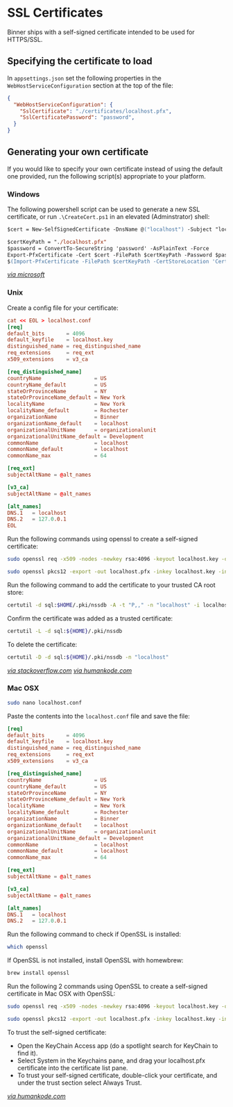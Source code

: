 # SSL Certificates

Binner ships with a self-signed certificate intended to be used for HTTPS/SSL.

## Specifying the certificate to load

In `appsettings.json` set the following properties in the `WebHostServiceConfiguration` section at the top of the file:

```json
{
  "WebHostServiceConfiguration": {
    "SslCertificate": "./certificates/localhost.pfx",
    "SslCertificatePassword": "password",
  }
}
```

## Generating your own certificate

If you would like to specify your own certificate instead of using the default one provided, run the following script(s) appropriate to your platform.

### Windows

The following powershell script can be used to generate a new SSL certificate, or run `.\CreateCert.ps1` in an elevated (Adminstrator) shell:

```ps
$cert = New-SelfSignedCertificate -DnsName @("localhost") -Subject "localhost" -FriendlyName "Binner HTTPS Certificate" -NotBefore (Get-Date) -NotAfter (Get-Date).AddYears(10) -KeyAlgorithm RSA -KeyLength 4096 -HashAlgorithm SHA256 -CertStoreLocation "cert:\LocalMachine\My"

$certKeyPath = "./localhost.pfx"
$password = ConvertTo-SecureString 'password' -AsPlainText -Force
Export-PfxCertificate -Cert $cert -FilePath $certKeyPath -Password $password
$(Import-PfxCertificate -FilePath $certKeyPath -CertStoreLocation 'Cert:\LocalMachine\Root' -Password $password)
```
_[via microsoft](https://learn.microsoft.com/en-us/dotnet/core/additional-tools/self-signed-certificates-guide)_

### Unix

Create a config file for your certificate:

```conf
cat << EOL > localhost.conf
[req]
default_bits       = 4096
default_keyfile    = localhost.key
distinguished_name = req_distinguished_name
req_extensions     = req_ext
x509_extensions    = v3_ca

[req_distinguished_name]
countryName                 = US
countryName_default         = US
stateOrProvinceName         = NY
stateOrProvinceName_default = New York
localityName                = New York
localityName_default        = Rochester
organizationName            = Binner
organizationName_default    = localhost
organizationalUnitName      = organizationalunit
organizationalUnitName_default = Development
commonName                  = localhost
commonName_default          = localhost
commonName_max              = 64

[req_ext]
subjectAltName = @alt_names

[v3_ca]
subjectAltName = @alt_names

[alt_names]
DNS.1   = localhost
DNS.2   = 127.0.0.1
EOL
```

Run the following commands using openssl to create a self-signed certificate:
```sh
sudo openssl req -x509 -nodes -newkey rsa:4096 -keyout localhost.key -out localhost.crt -sha256 -config localhost.conf -passin pass:password -days 3650
```

```sh
sudo openssl pkcs12 -export -out localhost.pfx -inkey localhost.key -in localhost.crt
```

Run the following command to add the certificate to your trusted CA root store:
```sh
certutil -d sql:$HOME/.pki/nssdb -A -t "P,," -n "localhost" -i localhost.crt
```

Confirm the certificate was added as a trusted certificate:
```sh
certutil -L -d sql:${HOME}/.pki/nssdb
```

To delete the certificate:
```sh
certutil -D -d sql:${HOME}/.pki/nssdb -n "localhost"
```

_[via stackoverflow.com](https://stackoverflow.com/questions/10175812/how-to-generate-a-self-signed-ssl-certificate-using-openssl)_
_[via humankode.com](https://www.humankode.com/asp-net-core/develop-locally-with-https-self-signed-certificates-and-asp-net-core/)_

### Mac OSX

```sh
sudo nano localhost.conf
```

Paste the contents into the `localhost.conf` file and save the file:

```conf
[req]
default_bits       = 4096
default_keyfile    = localhost.key
distinguished_name = req_distinguished_name
req_extensions     = req_ext
x509_extensions    = v3_ca

[req_distinguished_name]
countryName                 = US
countryName_default         = US
stateOrProvinceName         = NY
stateOrProvinceName_default = New York
localityName                = New York
localityName_default        = Rochester
organizationName            = Binner
organizationName_default    = localhost
organizationalUnitName      = organizationalunit
organizationalUnitName_default = Development
commonName                  = localhost
commonName_default          = localhost
commonName_max              = 64

[req_ext]
subjectAltName = @alt_names

[v3_ca]
subjectAltName = @alt_names

[alt_names]
DNS.1   = localhost
DNS.2   = 127.0.0.1
```

Run the following command to check if OpenSSL is installed:
```sh
which openssl
```

If OpenSSL is not installed, install OpenSSL with homewbrew:
```sh
brew install openssl
```

Run the following 2 commands using OpenSSL to create a self-signed certificate in Mac OSX with OpenSSL:
```sh
sudo openssl req -x509 -nodes -newkey rsa:4096 -keyout localhost.key -out localhost.crt -config localhost.conf -passin pass:password -days 3650
```

```sh
sudo openssl pkcs12 -export -out localhost.pfx -inkey localhost.key -in localhost.crt
```

To trust the self-signed certificate:

- Open the KeyChain Access app (do a spotlight search for KeyChain to find it).
- Select System in the Keychains pane, and drag your localhost.pfx certificate into the certificate list pane.
- To trust your self-signed certificate, double-click your certificate, and under the trust section select Always Trust.

_[via humankode.com](https://www.humankode.com/asp-net-core/develop-locally-with-https-self-signed-certificates-and-asp-net-core/)_
